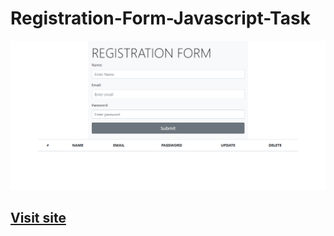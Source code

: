 # Registration-Form-Javascript-Task
<img src="screenshot/registration.PNG">
<h2><a href="https://practical-darwin-9ebb89.netlify.com/">Visit site</a></h2>
